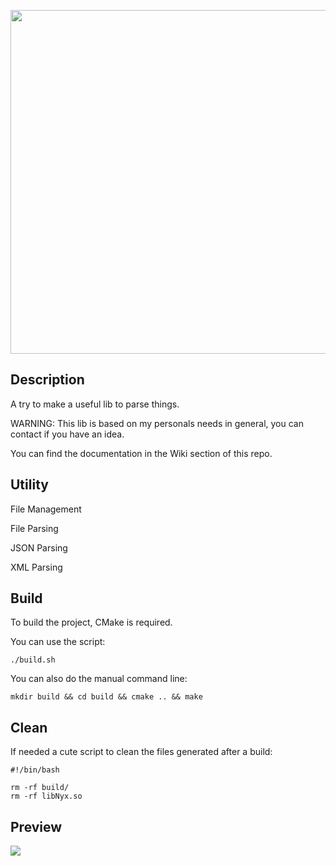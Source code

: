 <p align="center">
    <img src="https://github.com/AmayaHena/Nyx/blob/master/images/nyx_logo.png" width="550">
</p>

## Description
A try to make a useful lib to parse things.

WARNING: This lib is based on my personals needs in general, you can contact if you have an idea.

You can find the documentation in the Wiki section of this repo.

## Utility
File Management

File Parsing

JSON Parsing

XML Parsing

## Build
To build the project, CMake is required.

You can use the script:
```
./build.sh
```

You can also do the manual command line:
```
mkdir build && cd build && cmake .. && make
```

## Clean
If needed a cute script to clean the files generated after a build:
```
#!/bin/bash

rm -rf build/
rm -rf libNyx.so
```

## Preview

![](https://github.com/AmayaHena/Nyx/blob/master/images/nyx_preview.gif)
